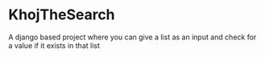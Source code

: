 # KhojTheSearch
A django based project where you can give a list as an input and check for a value if it exists in that list
